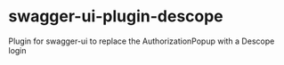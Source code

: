 # swagger-ui-plugin-descope
Plugin for swagger-ui to replace the AuthorizationPopup with a Descope login
